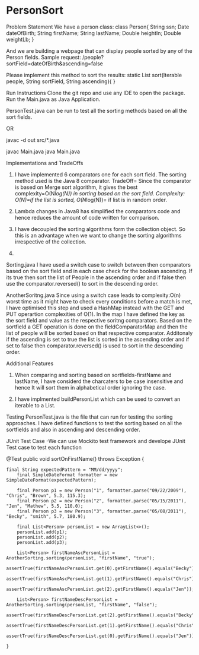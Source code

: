 # PersonSort

Problem Statement
We have a person class:
class Person{ String ssn; Date dateOfBirth; String firstName; String lastName; Double heightIn; Double weightLb; }

And we are building a webpage that can display people sorted by any of the Person fields.
Sample request: /people?sortField=dateOfBirth&ascending=false

Please implement this method to sort the results:
static List sort(Iterable people, String sortField, String ascending){ }

Run Instructions
Clone the git repo and use any IDE to open the package.
Run the Main.java as Java Application.

PersonTest.java can be run to test all the sorting methods based on all the sort fields.

OR

javac -d out src/*.java

javac Main.java
java Main.java

Implementations and TradeOffs
1. I have implemented 6 comparators one for each sort field.
The sorting method used is the Java 8 comparator.
TradeOff= Since the comparator is based on Merge sort algorithm, it gives the best complexity=O(N*log(N)) in sorting based on the sort field.
Complexity: O(N)=if the list is sorted, O(N*log(N))= if list is in random order.

2. Lambda changes in Java8 has simplified the comparators code and hence reduces the amount of code written for comparison.

3. I have decoupled the sorting algorithms form the collection object. So this is an advantage when we want to change the sorting algorithms irrespective of the collection.

4. 
Sorting.java
I have used a switch case to switch between then comparators based on the sort field and in each case check for the boolean ascending. If its true then sort the list of People in the ascending order and if false then use the comparator.reversed() to sort in the descending order.

AnotherSoritng.java
Since using a switch case leads to complexity:O(n) worst time as it might have to check every conditions before a match is met, I have optimised this step and used a HashMap instead with the GET and PUT operartion complexities of O(1). 
In the map I have defined the key as the sort field and value as the respective soritng comparators.
Based on the sortfield a GET operation is done on the fieldComparatorMap and then the list of people will be sorted based on that respective comparator.
Additonaly if the ascending is set to true the list is sorted in the ascending order and if set to false then 
comparator.reversed() is used to sort in the descending order.


Additional Features
1. When comparing and sorting based on sortfields-firstName and lastName, I have considerd the charcaters to be case insensitive and hence It will sort them in alphabetical order ignoring the case.

2. I have implmented buildPersonList which can be used to convert an iterable to a List.


Testing
PersonTest.java is the file that can run for testing the sorting approaches.
I have defined functions to test the sorting based on all the sortfields and also in ascending and descending order.

JUnit Test Case
-We can use Mockito test framework and develope JUnit Test case to test each function

@Test
    public void sortOnFirstName() throws Exception {
    
    final String expectedPattern = "MM/dd/yyyy";
        final SimpleDateFormat formatter = new SimpleDateFormat(expectedPattern);

        final Person p1 = new Person("1", formatter.parse("09/22/2009"), "Chris", "Brown", 5.3, 115.3);
        final Person p2 = new Person("2", formatter.parse("05/15/2011"), "Jen", "Mathew", 5.5, 110.0);
        final Person p3 = new Person("3", formatter.parse("05/08/2011"), "Becky", "smith", 5.7, 180.9);

        final List<Person> personList = new ArrayList<>();
        personList.add(p1);
        personList.add(p2);
        personList.add(p3);

        List<Person> firstNameAscPersonList = AnotherSorting.sorting(personList, "firstName", "true");
        assertTrue(firstNameAscPersonList.get(0).getFirstName().equals("Becky"));
        assertTrue(firstNameAscPersonList.get(1).getFirstName().equals("Chris"));
        assertTrue(firstNameAscPersonList.get(2).getFirstName().equals("Jen"));

        List<Person> firstNameDescPersonList = AnotherSorting.sorting(personList, "firstName", "false");
        assertTrue(firstNameDescPersonList.get(2).getFirstName().equals("Becky"));
        assertTrue(firstNameDescPersonList.get(1).getFirstName().equals("Chris"));
        assertTrue(firstNameDescPersonList.get(0).getFirstName().equals("Jen"));

    }
